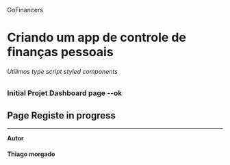 GoFinancers

# Criando um app de controle de finanças pessoais

###### Utilimos type script styled components 

### Initial Projet Dashboard page  --ok

## Page Registe in progress

----------

**Autor**

#### Thiago morgado